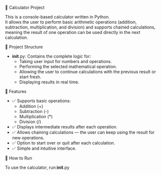 🧮 Calculator Project

This is a console-based calculator written in Python.  
It allows the user to perform basic arithmetic operations (addition, subtraction, multiplication, and division) and supports chained calculations, meaning the result of one operation can be used directly in the next calculation.


📂 Project Structure

- __init__.py: Contains the complete logic for:
    - Taking user input for numbers and operations.
    - Performing the selected mathematical operation.
    - Allowing the user to continue calculations with the previous result or start fresh.
    - Displaying results in real time.


📝 Features

- ✅ Supports basic operations:
    - Addition (+)
    - Subtraction (-)
    - Multiplication (*)
    - Division (/)
- ✅ Displays intermediate results after each operation.
- ✅ Allows chaining calculations — the user can keep using the result for new operations.
- ✅ Option to start over or quit after each calculation.
- ✅ Simple and intuitive interface.



🚀 How to Run

To use the calculator, run:__init__.py